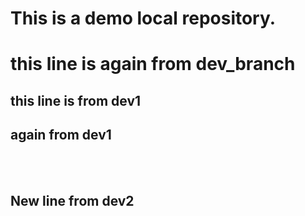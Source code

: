 # This is a demo local repository.

# this line is again from dev_branch
## this line is from dev1
## again from dev1

<br>
<br>

## New line from dev2